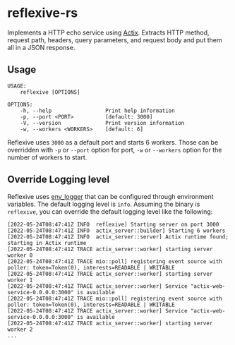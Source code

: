 # reflexive-rs

Implements a HTTP echo service using [Actix](https://actix.rs/). Extracts HTTP method, request path, headers, query parameters, and request body and put them all in a JSON response.

## Usage
```
USAGE:
    reflexive [OPTIONS]

OPTIONS:
    -h, --help                 Print help information
    -p, --port <PORT>          [default: 3000]
    -V, --version              Print version information
    -w, --workers <WORKERS>    [default: 6]
```

Reflexive uses `3000` as a default port and starts 6 workers. Those can be overridden with `-p` or `--port` option for port, `-w` or `--workers` option for the number of workers to start.

## Override Logging level
Reflexive uses [env_logger](https://docs.rs/env_logger/latest/env_logger/) that can be configured through environment variables. The default logging level is `info`. Assuming the binary is `reflexive`, you can override the default logging level like the following:

```
[2022-05-24T08:47:41Z INFO  reflexive] Starting server on port 3000
[2022-05-24T08:47:41Z INFO  actix_server::builder] Starting 6 workers
[2022-05-24T08:47:41Z INFO  actix_server::server] Actix runtime found; starting in Actix runtime
[2022-05-24T08:47:41Z TRACE actix_server::worker] starting server worker 0
[2022-05-24T08:47:41Z TRACE mio::poll] registering event source with poller: token=Token(0), interests=READABLE | WRITABLE
[2022-05-24T08:47:41Z TRACE actix_server::worker] starting server worker 1
[2022-05-24T08:47:41Z TRACE actix_server::worker] Service "actix-web-service-0.0.0.0:3000" is available
[2022-05-24T08:47:41Z TRACE mio::poll] registering event source with poller: token=Token(0), interests=READABLE | WRITABLE
[2022-05-24T08:47:41Z TRACE actix_server::worker] Service "actix-web-service-0.0.0.0:3000" is available
[2022-05-24T08:47:41Z TRACE actix_server::worker] starting server worker 2
...
```
